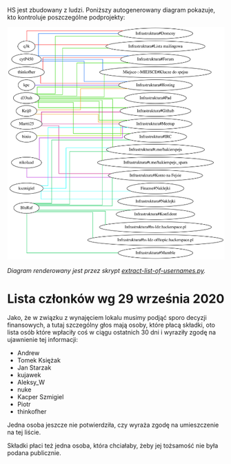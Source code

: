 HS jest zbudowany z ludzi. Poniższy autogenerowany diagram pokazuje, kto kontroluje poszczególne podprojekty:

![kto co kontroluje - diagram](https://raw.githubusercontent.com/hakierspejs/wiki/master/media-w-wiki/kto-co-kontroluje.svg)

*Diagram renderowany jest przez skrypt [extract-list-of-usernames.py](https://github.com/hakierspejs/wiki/blob/master/extract-list-of-usernames.py).*

# Lista członków wg 29 września 2020

Jako, że w związku z wynajęciem lokalu musimy podjąć sporo decyzji finansowych, a tutaj szczególny głos mają osoby, które płacą składki, oto lista osób które wpłaciły coś w ciągu ostatnich 30 dni i wyraziły zgodę na ujawnienie tej informacji:

* Andrew
* Tomek Księżak
* Jan Starzak
* kujawek
* Aleksy_W
* nuke
* Kacper Szmigiel
* Piotr
* thinkofher

Jedna osoba jeszcze nie potwierdziła, czy wyraża zgodę na umieszczenie na tej liście.

Składki płaci też jedna osoba, która chciałaby, żeby jej tożsamość nie była podana publicznie.